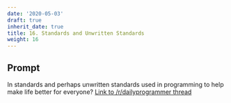 ```yaml
---
date: '2020-05-03'
draft: true
inherit_date: true
title: 16. Standards and Unwritten Standards
weight: 16
---
```


## Prompt

In standards and perhaps unwritten standards used in programming to help make life better for everyone? [Link to /r/dailyprogrammer thread](https://www.reddit.com/r/dailyprogrammer/comments/2lvboj/weekly_16_standards_and_unwritten_standards/)
